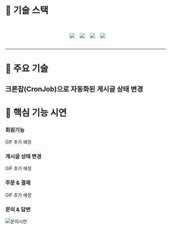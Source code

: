 # 🔧 기술 스택
<br>
<div align="center">
    <br>
    &nbsp;&nbsp;&nbsp;<img src="https://img.shields.io/badge/html5-%23E34F26?style=flat&logo=html5&logoColor=white">
    &nbsp;&nbsp;&nbsp;<img src="https://img.shields.io/badge/css3-%231572B6?style=flat&logo=css3&logoColor=white">
    &nbsp;&nbsp;&nbsp;<img src="https://img.shields.io/badge/javascript-%23323330?style=flat&logo=javascript&logoColor=%23F7DF1E">
    &nbsp;&nbsp;&nbsp;<img src="https://img.shields.io/badge/vue.js-%2335495e?style=flat&logo=vuedotjs&logoColor=%234FC08D">
    <br>
</div>
<br>


---

# 🚀 주요 기술
## 크론잡(CronJob)으로 자동화된 게시글 상태 변경





#  🎥 핵심 기능 시연

### 회원기능
GIF 추가 예정

### 게시글 상태 변경
GIF 추가 예정

### 주문 & 결제
GIF 추가 예정


### 문의 & 답변
![문의시연](https://github.com/user-attachments/assets/3a0f7278-76cb-4a76-b8d1-e2e87b7ebc21)
